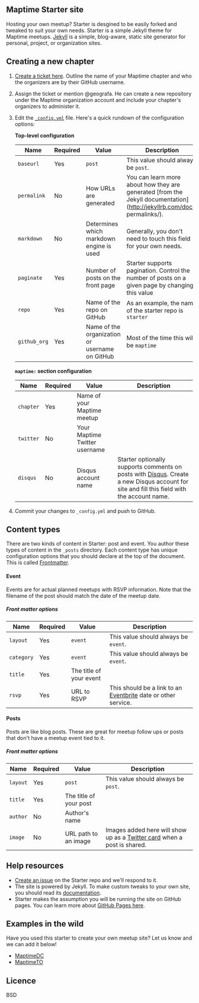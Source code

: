 ## Maptime Starter site

Hosting your own meetup? Starter is desgined to be easily forked and tweaked to suit your own needs. Starter is a simple Jekyll theme for Maptime meetups. [Jekyll](http://jekyllrb.com/) is a simple, blog-aware, static site generator for personal, project, or organization sites.

## Creating a new chapter

1. [Create a ticket here](https://github.com/maptime/starter/issues/new/). Outline the name of your Maptime chapter and who the organizers are by their GitHub username.
2. Assign the ticket or mention @geografa. He can create a new repository under the Maptime organization account and include your chapter's organizers to administer it.
3. Edit the [`_config.yml`](https://github.com/maptime/starter/blob/gh-pages/_config.yml) file. Here's a quick rundown of the configuration options:

   **Top-level configuration**

   | Name | Required | Value | Description |
   | --- | --- | --- | --- |
   | `baseurl` | Yes | `post` | This value should always be `post`. |
   | `permalink` | No | How URLs are generated | You can learn more about how they are generated [from the Jekyll documentation](http://jekyllrb.com/docs/   permalinks/). |
   | `markdown` | No | Determines which markdown engine is used | Generally, you don't need to touch this field for your own needs. |
   | `paginate` | Yes | Number of posts on the front page | Starter supports pagination. Control the number of posts on a given page by changing this value |
   | `repo` | Yes | Name of the repo on GitHub | As an example, the name of the starter repo is `starter` |
   | `github_org` | Yes | Name of the organization or username on GitHub | Most of the time this will be `maptime` |

   **`maptime:` section configuration**

   | Name | Required | Value | Description |
   | --- | --- | --- | --- |
   | `chapter` | Yes | Name of your Maptime meetup | |
   | `twitter` | No | Your Maptime Twitter username | |
   | `disqus` | No | Disqus account name | Starter optionally supports comments on posts with [Disqus](http://disqus.com). Create a new Disqus account for site and fill this field with the account name. |

4. Commit your changes to `_config.yml` and push to GitHub.

## Content types

There are two kinds of content in Starter: post and event. You author these types of content in the `_posts` directory. Each content type has unique configuration options that you should declare at the top of the document. This is called [Frontmatter](http://jekyllrb.com/docs/frontmatter/).

#### Event
Events are for actual planned meetups with RSVP information. Note that the filename of the post should match the date of the meetup date.

##### Front matter options

| Name | Required | Value | Description |
| --- | --- | --- | --- |
| `layout` | Yes | `event` | This value should always be `event`. |
| `category` | Yes | `event` | This value should always be `event`. |
| `title` | Yes | The title of your event | |
| `rsvp` | Yes | URL to RSVP | This should be a link to  an [Eventbrite](http://eventbrite.com) date or other service. |

#### Posts

Posts are like blog posts. These are great for meetup follow ups or posts that don't have a meetup event tied to it.

##### Front matter options

| Name | Required | Value | Description |
| --- | --- | --- | --- |
| `layout` | Yes | `post` | This value should always be `post`. |
| `title` | Yes | The title of your post | |
| `author` | No | Author's name | |
| `image` | No | URL path to an image | Images added here will show up as a [Twitter card](https://dev.twitter.com/docs/cards) when a post is shared. |

## Help resources

- [Create an issue](https://github.com/maptime/starter/issues) on the Starter repo and we'll respond to it.
- The site is powered by Jekyll. To make custom tweaks to your own site, you should read its [documentation](http://jekyllrb.com/docs/home/).
- Starter makes the assumption you will be running the site on GitHub pages. You can learn more about [GitHub Pages here](https://guides.github.com/features/pages/).

## Examples in the wild

Have you used this starter to create your own meetup site? Let us know and we can add it below!

- [MaptimeDC](https://maptime.github.io/dc/)
- [MaptimeTO](https://maptime.github.io/toronto/)

## Licence

BSD
